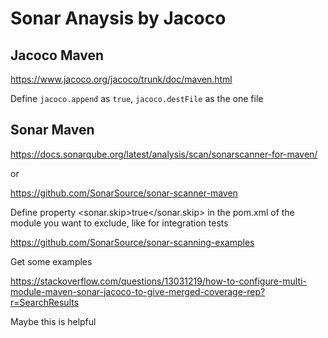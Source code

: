 # Sonar Anaysis by Jacoco

## Jacoco Maven

https://www.jacoco.org/jacoco/trunk/doc/maven.html

Define `jacoco.append` as `true`, `jacoco.destFile` as the one file

## Sonar Maven

https://docs.sonarqube.org/latest/analysis/scan/sonarscanner-for-maven/

or 

https://github.com/SonarSource/sonar-scanner-maven

Define property <sonar.skip>true</sonar.skip> in the pom.xml of the module you want to exclude, like for integration tests

https://github.com/SonarSource/sonar-scanning-examples

Get some examples

https://stackoverflow.com/questions/13031219/how-to-configure-multi-module-maven-sonar-jacoco-to-give-merged-coverage-rep?r=SearchResults

Maybe this is helpful